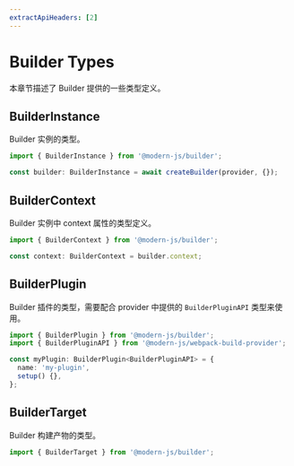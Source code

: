 ```yaml
---
extractApiHeaders: [2]
---
```


# Builder Types

本章节描述了 Builder 提供的一些类型定义。

## BuilderInstance

Builder 实例的类型。

```ts
import { BuilderInstance } from '@modern-js/builder';

const builder: BuilderInstance = await createBuilder(provider, {});
```

## BuilderContext

Builder 实例中 context 属性的类型定义。

```ts
import { BuilderContext } from '@modern-js/builder';

const context: BuilderContext = builder.context;
```

## BuilderPlugin

Builder 插件的类型，需要配合 provider 中提供的 `BuilderPluginAPI` 类型来使用。

```ts
import { BuilderPlugin } from '@modern-js/builder';
import { BuilderPluginAPI } from '@modern-js/webpack-build-provider';

const myPlugin: BuilderPlugin<BuilderPluginAPI> = {
  name: 'my-plugin',
  setup() {},
};
```

## BuilderTarget

Builder 构建产物的类型。

```ts
import { BuilderTarget } from '@modern-js/builder';
```
